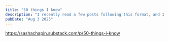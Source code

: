 ```yaml
---
title: "50 things I know"
description: "I recently read a few posts following this format, and I thought it was a marvelous way to reflect"
pubDate: "Aug 3 2025"
---
```


https://sashachapin.substack.com/p/50-things-i-know

